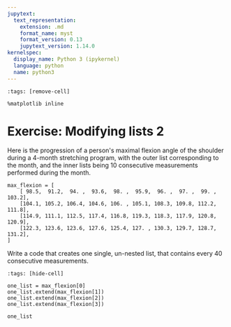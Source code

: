 ```yaml
---
jupytext:
  text_representation:
    extension: .md
    format_name: myst
    format_version: 0.13
    jupytext_version: 1.14.0
kernelspec:
  display_name: Python 3 (ipykernel)
  language: python
  name: python3
---
```


```{code-cell} ipython3
:tags: [remove-cell]

%matplotlib inline
```


# Exercise: Modifying lists 2

Here is the progression of a person's maximal flexion angle of the shoulder during a 4-month stretching program, with the outer list corresponding to the month, and the inner lists being 10 consecutive measurements performed during the month.

```{code-cell} ipython3
max_flexion = [
    [ 98.5,  91.2,  94. ,  93.6,  98. ,  95.9,  96. ,  97. ,  99. , 103.2],
    [104.1, 105.2, 106.4, 104.6, 106. , 105.1, 108.3, 109.8, 112.2, 111.8],
    [114.9, 111.1, 112.5, 117.4, 116.8, 119.3, 118.3, 117.9, 120.8, 120.9],
    [122.3, 123.6, 123.6, 127.6, 125.4, 127. , 130.3, 129.7, 128.7, 131.2],
]
```

Write a code that creates one single, un-nested list, that contains every 40 consecutive measurements.

```{code-cell} ipython3
:tags: [hide-cell]

one_list = max_flexion[0]
one_list.extend(max_flexion[1])
one_list.extend(max_flexion[2])
one_list.extend(max_flexion[3])

one_list
```
